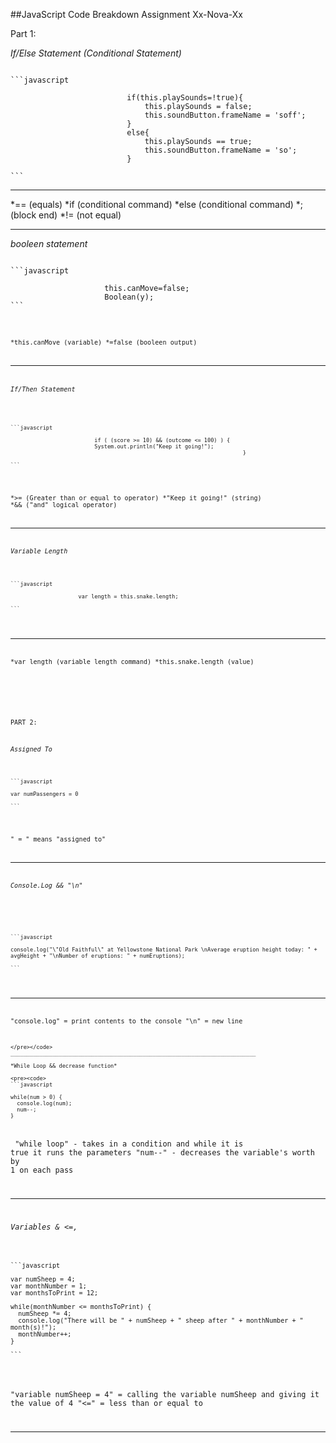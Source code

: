 ##JavaScript Code Breakdown Assignment Xx-Nova-Xx

Part 1: 

*If/Else Statement (Conditional Statement)*
<pre><code>
```javascript

                          if(this.playSounds=!true){
                              this.playSounds = false;
                              this.soundButton.frameName = 'soff';
                          }
                          else{
                              this.playSounds == true;
                              this.soundButton.frameName = 'so';
                          }
                          
```
</pre></code>
_________________________________________________________________________

*== (equals)
*if (conditional command)
*else (conditional command)
*; (block end)
*!= (not equal)


___

*booleen statement*
<pre><code>
```javascript

                     this.canMove=false;
                     Boolean(y);
```
</pre><code>

*this.canMove (variable)
*=false (booleen output)


__________________________________________________________________________


*If/Then Statement*
<pre><code>

```javascript
                       
                          if ( (score >= 10) && (outcome <= 100) ) {
                          System.out.println("Keep it going!");
                                                                        }
                                                                        
```
</pre></code>
                                                                        
*>= (Greater than or equal to operator)
*"Keep it going!" (string)
*&& ("and" logical operator)


____________________________________________________________________________

*Variable Length*
<pre><code>
```javascript

                     var length = this.snake.length;
 
```
</pre></code>

______________________________________________________________________________


*var length (variable length command)
*this.snake.length (value)

             
<br>
<br>
             
             
PART 2: 

*Assigned To*

<pre><code>
```javascript

var numPassengers = 0

```
</pre></code>


" = " means "assigned to"

______________________________________________________________________________

*Console.Log && "\n"*
<pre><code>



```javascript

console.log("\"Old Faithful\" at Yellowstone National Park \nAverage eruption height today: " + avgHeight + "\nNumber of eruptions: " + numEruptions);

```
</pre></code>

______________________________________________________________________________

"console.log" = print contents to the console
"\n" = new line

```
</pre></code>
____________________________________________________________________________

*While Loop && decrease function*

<pre><code>
```javascript

while(num > 0) {
  console.log(num);
  num--;
}
```
</pre></code>
"while loop" - takes in a condition and while it is true it runs the parameters
"num--" - decreases the variable's worth by 1 on each pass
______________________________________________________________________________

*Variables &  <=,*

<pre><code>
```javascript

var numSheep = 4;
var monthNumber = 1;
var monthsToPrint = 12;

while(monthNumber <= monthsToPrint) {
  numSheep *= 4;
  console.log("There will be " + numSheep + " sheep after " + monthNumber + " month(s)!");
  monthNumber++;
}

```
</pre></code>

"variable numSheep = 4" = calling the variable numSheep and giving it the value of 4
"<=" = less than or equal to

______________________________________________________________________________

